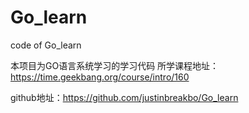 # Go_learn
code of Go_learn

本项目为GO语言系统学习的学习代码
所学课程地址：https://time.geekbang.org/course/intro/160

github地址：https://github.com/justinbreakbo/Go_learn